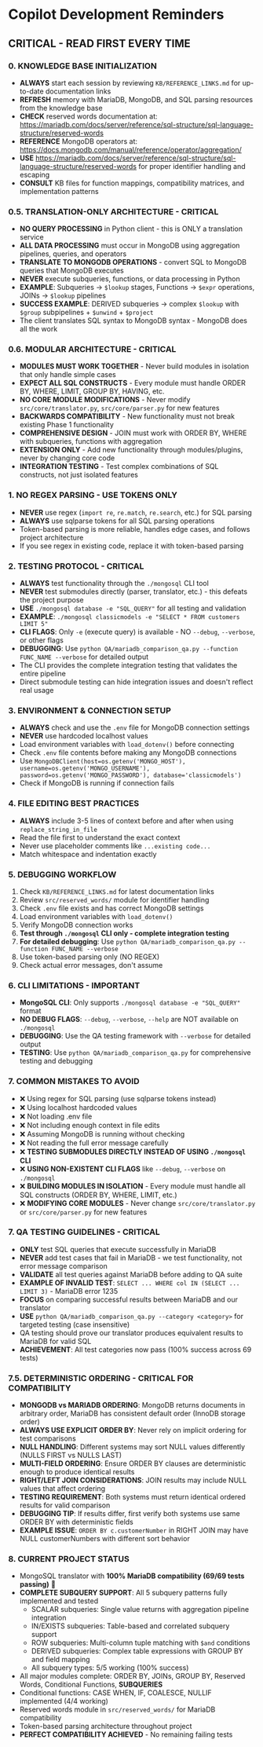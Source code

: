 # Copilot Development Reminders

## CRITICAL - READ FIRST EVERY TIME

### 0. KNOWLEDGE BASE INITIALIZATION
- **ALWAYS** start each session by reviewing `KB/REFERENCE_LINKS.md` for up-to-date documentation links
- **REFRESH** memory with MariaDB, MongoDB, and SQL parsing resources from the knowledge base
- **CHECK** reserved words documentation at: https://mariadb.com/docs/server/reference/sql-structure/sql-language-structure/reserved-words
- **REFERENCE** MongoDB operators at: https://docs.mongodb.com/manual/reference/operator/aggregation/
- **USE** https://mariadb.com/docs/server/reference/sql-structure/sql-language-structure/reserved-words for proper identifier handling and escaping
- **CONSULT** KB files for function mappings, compatibility matrices, and implementation patterns

### 0.5. TRANSLATION-ONLY ARCHITECTURE - CRITICAL
- **NO QUERY PROCESSING** in Python client - this is ONLY a translation service
- **ALL DATA PROCESSING** must occur in MongoDB using aggregation pipelines, queries, and operators
- **TRANSLATE TO MONGODB OPERATIONS** - convert SQL to MongoDB queries that MongoDB executes
- **NEVER** execute subqueries, functions, or data processing in Python
- **EXAMPLE**: Subqueries → `$lookup` stages, Functions → `$expr` operations, JOINs → `$lookup` pipelines
- **SUCCESS EXAMPLE**: DERIVED subqueries → complex `$lookup` with `$group` subpipelines + `$unwind` + `$project`
- The client translates SQL syntax to MongoDB syntax - MongoDB does all the work

### 0.6. MODULAR ARCHITECTURE - CRITICAL
- **MODULES MUST WORK TOGETHER** - Never build modules in isolation that only handle simple cases
- **EXPECT ALL SQL CONSTRUCTS** - Every module must handle ORDER BY, WHERE, LIMIT, GROUP BY, HAVING, etc.
- **NO CORE MODULE MODIFICATIONS** - Never modify `src/core/translator.py`, `src/core/parser.py` for new features
- **BACKWARDS COMPATIBILITY** - New functionality must not break existing Phase 1 functionality
- **COMPREHENSIVE DESIGN** - JOIN must work with ORDER BY, WHERE with subqueries, functions with aggregation
- **EXTENSION ONLY** - Add new functionality through modules/plugins, never by changing core code
- **INTEGRATION TESTING** - Test complex combinations of SQL constructs, not just isolated features

### 1. NO REGEX PARSING - USE TOKENS ONLY
- **NEVER** use regex (`import re`, `re.match`, `re.search`, etc.) for SQL parsing
- **ALWAYS** use sqlparse tokens for all SQL parsing operations
- Token-based parsing is more reliable, handles edge cases, and follows project architecture
- If you see regex in existing code, replace it with token-based parsing

### 2. TESTING PROTOCOL - CRITICAL
- **ALWAYS** test functionality through the `./mongosql` CLI tool
- **NEVER** test submodules directly (parser, translator, etc.) - this defeats the project purpose
- **USE** `./mongosql database -e "SQL_QUERY"` for all testing and validation
- **EXAMPLE**: `./mongosql classicmodels -e "SELECT * FROM customers LIMIT 5"`
- **CLI FLAGS**: Only `-e` (execute query) is available - NO `--debug`, `--verbose`, or other flags
- **DEBUGGING**: Use `python QA/mariadb_comparison_qa.py --function FUNC_NAME --verbose` for detailed output
- The CLI provides the complete integration testing that validates the entire pipeline
- Direct submodule testing can hide integration issues and doesn't reflect real usage

### 3. ENVIRONMENT & CONNECTION SETUP
- **ALWAYS** check and use the `.env` file for MongoDB connection settings
- **NEVER** use hardcoded localhost values
- Load environment variables with `load_dotenv()` before connecting
- Check `.env` file contents before making any MongoDB connections
- Use `MongoDBClient(host=os.getenv('MONGO_HOST'), username=os.getenv('MONGO_USERNAME'), password=os.getenv('MONGO_PASSWORD'), database='classicmodels')`
- Check if MongoDB is running if connection fails

### 4. FILE EDITING BEST PRACTICES
- **ALWAYS** include 3-5 lines of context before and after when using `replace_string_in_file`
- Read the file first to understand the exact context
- Never use placeholder comments like `...existing code...`
- Match whitespace and indentation exactly

### 5. DEBUGGING WORKFLOW
1. Check `KB/REFERENCE_LINKS.md` for latest documentation links
2. Review `src/reserved_words/` module for identifier handling
3. Check `.env` file exists and has correct MongoDB settings
4. Load environment variables with `load_dotenv()`
5. Verify MongoDB connection works
6. **Test through `./mongosql` CLI only - complete integration testing**
7. **For detailed debugging**: Use `python QA/mariadb_comparison_qa.py --function FUNC_NAME --verbose`
8. Use token-based parsing only (NO REGEX)
9. Check actual error messages, don't assume

### 6. CLI LIMITATIONS - IMPORTANT
- **MongoSQL CLI**: Only supports `./mongosql database -e "SQL_QUERY"` format
- **NO DEBUG FLAGS**: `--debug`, `--verbose`, `--help` are NOT available on `./mongosql`
- **DEBUGGING**: Use the QA testing framework with `--verbose` for detailed output
- **TESTING**: Use `python QA/mariadb_comparison_qa.py` for comprehensive testing and debugging

### 7. COMMON MISTAKES TO AVOID
- ❌ Using regex for SQL parsing (use sqlparse tokens instead)
- ❌ Using localhost hardcoded values
- ❌ Not loading .env file
- ❌ Not including enough context in file edits
- ❌ Assuming MongoDB is running without checking
- ❌ Not reading the full error message carefully
- ❌ **TESTING SUBMODULES DIRECTLY INSTEAD OF USING `./mongosql` CLI**
- ❌ **USING NON-EXISTENT CLI FLAGS** like `--debug`, `--verbose` on `./mongosql`
- ❌ **BUILDING MODULES IN ISOLATION** - Every module must handle all SQL constructs (ORDER BY, WHERE, LIMIT, etc.)
- ❌ **MODIFYING CORE MODULES** - Never change `src/core/translator.py` or `src/core/parser.py` for new features

### 7. QA TESTING GUIDELINES - CRITICAL
- **ONLY** test SQL queries that execute successfully in MariaDB
- **NEVER** add test cases that fail in MariaDB - we test functionality, not error message comparison
- **VALIDATE** all test queries against MariaDB before adding to QA suite
- **EXAMPLE OF INVALID TEST**: `SELECT ... WHERE col IN (SELECT ... LIMIT 3)` - MariaDB error 1235
- **FOCUS** on comparing successful results between MariaDB and our translator
- **USE** `python QA/mariadb_comparison_qa.py --category <category>` for targeted testing (case insensitive)
- QA testing should prove our translator produces equivalent results to MariaDB for valid SQL
- **ACHIEVEMENT**: All test categories now pass (100% success across 69 tests)

### 7.5. DETERMINISTIC ORDERING - CRITICAL FOR COMPATIBILITY
- **MONGODB vs MARIADB ORDERING**: MongoDB returns documents in arbitrary order, MariaDB has consistent default order (InnoDB storage order)
- **ALWAYS USE EXPLICIT ORDER BY**: Never rely on implicit ordering for test comparisons
- **NULL HANDLING**: Different systems may sort NULL values differently (NULLS FIRST vs NULLS LAST)
- **MULTI-FIELD ORDERING**: Ensure ORDER BY clauses are deterministic enough to produce identical results
- **RIGHT/LEFT JOIN CONSIDERATIONS**: JOIN results may include NULL values that affect ordering
- **TESTING REQUIREMENT**: Both systems must return identical ordered results for valid comparison
- **DEBUGGING TIP**: If results differ, first verify both systems use same ORDER BY with deterministic fields
- **EXAMPLE ISSUE**: `ORDER BY c.customerNumber` in RIGHT JOIN may have NULL customerNumbers with different sort behavior

### 8. CURRENT PROJECT STATUS
- MongoSQL translator with **100% MariaDB compatibility (69/69 tests passing)** 🎉
- **COMPLETE SUBQUERY SUPPORT**: All 5 subquery patterns fully implemented and tested
  - SCALAR subqueries: Single value returns with aggregation pipeline integration
  - IN/EXISTS subqueries: Table-based and correlated subquery support
  - ROW subqueries: Multi-column tuple matching with `$and` conditions
  - DERIVED subqueries: Complex table expressions with GROUP BY and field mapping
  - All subquery types: 5/5 working (100% success)
- All major modules complete: ORDER BY, JOINs, GROUP BY, Reserved Words, Conditional Functions, **SUBQUERIES**
- Conditional functions: CASE WHEN, IF, COALESCE, NULLIF implemented (4/4 working)
- Reserved words module in `src/reserved_words/` for MariaDB compatibility
- Token-based parsing architecture throughout project
- **PERFECT COMPATIBILITY ACHIEVED** - No remaining failing tests